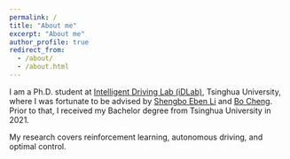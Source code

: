 ```yaml
---
permalink: /
title: "About me"
excerpt: "About me"
author_profile: true
redirect_from: 
  - /about/
  - /about.html
---
```


I am a Ph.D. student at [Intelligent Driving Lab (iDLab)](http://www.idlab-tsinghua.com/thulab/labweb/), Tsinghua University, where I was fortunate to be advised by [Shengbo Eben Li](http://www.svm.tsinghua.edu.cn/essay/80/1812.html) and [Bo Cheng](http://www.svm.tsinghua.edu.cn/essay/80/1799.html). Prior to that, I received my Bachelor degree from Tsinghua University in 2021.

My research covers reinforcement learning, autonomous driving, and optimal control.